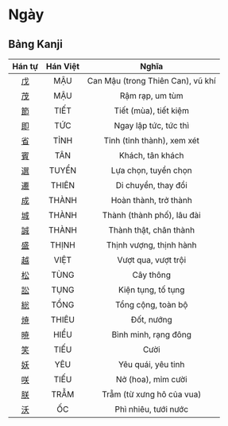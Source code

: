 
# Ngày

## Bảng Kanji

| Hán tự | Hán Việt | Nghĩa |
| :---: | :---: | :---: |
| [戊](https://www.tiengnhatdongian.com/kanji/giai-nghia-kanji-%E6%88%8A) | MẬU | Can Mậu (trong Thiên Can), vũ khí |
| [茂](https://www.tiengnhatdongian.com/kanji/giai-nghia-kanji-%E8%8C%82) | MẬU | Rậm rạp, um tùm |
| [節](https://www.tiengnhatdongian.com/kanji/giai-nghia-kanji-%E7%AF%80) | TIẾT | Tiết (mùa), tiết kiệm |
| [即](https://www.tiengnhatdongian.com/kanji/giai-nghia-kanji-%E5%8D%B3) | TỨC | Ngay lập tức, tức thì |
| [省](https://www.tiengnhatdongian.com/kanji/giai-nghia-kanji-%E7%9C%81) | TỈNH | Tỉnh (tỉnh thành), xem xét |
| [賓](https://www.tiengnhatdongian.com/kanji/giai-nghia-kanji-%E8%B3%93) | TÂN | Khách, tân khách |
| [選](https://www.tiengnhatdongian.com/kanji/giai-nghia-kanji-%E9%81%B8) | TUYỂN | Lựa chọn, tuyển chọn |
| [遷](https://www.tiengnhatdongian.com/kanji/giai-nghia-kanji-%E9%81%B7) | THIÊN | Di chuyển, thay đổi |
| [成](https://www.tiengnhatdongian.com/kanji/giai-nghia-kanji-%E6%88%90) | THÀNH | Hoàn thành, trở thành |
| [城](https://www.tiengnhatdongian.com/kanji/giai-nghia-kanji-%E5%9F%8E) | THÀNH | Thành (thành phố), lâu đài |
| [誠](https://www.tiengnhatdongian.com/kanji/giai-nghia-kanji-%E8%AA%A0) | THÀNH | Thành thật, chân thành |
| [盛](https://www.tiengnhatdongian.com/kanji/giai-nghia-kanji-%E7%9B%9B) | THỊNH | Thịnh vượng, thịnh hành |
| [越](https://www.tiengnhatdongian.com/kanji/giai-nghia-kanji-%E8%B6%8A) | VIỆT | Vượt qua, vượt trội |
| [松](https://www.tiengnhatdongian.com/kanji/giai-nghia-kanji-%E6%9D%BE) | TÙNG | Cây thông |
| [訟](https://www.tiengnhatdongian.com/kanji/giai-nghia-kanji-%E8%A8%9F) | TỤNG | Kiện tụng, tố tụng |
| [総](https://www.tiengnhatdongian.com/kanji/giai-nghia-kanji-%E7%B7%8F) | TỔNG | Tổng cộng, toàn bộ |
| [焼](https://www.tiengnhatdongian.com/kanji/giai-nghia-kanji-%E7%84%BC) | THIÊU | Đốt, nướng |
| [暁](https://www.tiengnhatdongian.com/kanji/giai-nghia-kanji-%E6%9A%81) | HIỂU | Bình minh, rạng đông |
| [笑](https://www.tiengnhatdongian.com/kanji/giai-nghia-kanji-%E7%AC%91) | TIẾU | Cười |
| [妖](https://www.tiengnhatdongian.com/kanji/giai-nghia-kanji-%E5%A6%96) | YÊU | Yêu quái, yêu tinh |
| [咲](https://www.tiengnhatdongian.com/kanji/giai-nghia-kanji-%E5%92%B2) | TIẾU | Nở (hoa), mỉm cười |
| [朕](https://www.tiengnhatdongian.com/kanji/giai-nghia-kanji-%E6%9C%95) | TRẪM | Trẫm (từ xưng hô của vua) |
| [沃](https://www.tiengnhatdongian.com/kanji/giai-nghia-kanji-%E6%B2%83) | ỐC | Phì nhiêu, tưới nước |

